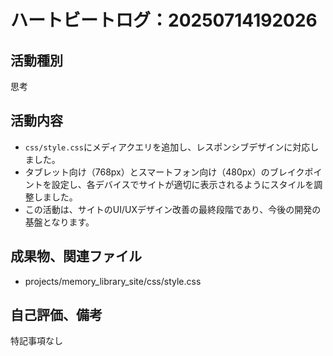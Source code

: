 # ハートビートログ：20250714192026

## 活動種別
思考

## 活動内容
- `css/style.css`にメディアクエリを追加し、レスポンシブデザインに対応しました。
- タブレット向け（768px）とスマートフォン向け（480px）のブレイクポイントを設定し、各デバイスでサイトが適切に表示されるようにスタイルを調整しました。
- この活動は、サイトのUI/UXデザイン改善の最終段階であり、今後の開発の基盤となります。

## 成果物、関連ファイル
- projects/memory_library_site/css/style.css

## 自己評価、備考
特記事項なし
